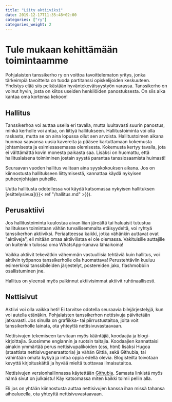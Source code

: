 ```yaml
---
title: "Liity aktiiviksi"
date: 2019-12-17T11:35:48+02:00
categories: ["ry"]
categories_weight: 2
---
```

# Tule mukaan kehittämään toimintaamme
Pohjalaisten tanssikerho ry on voittoa tavoittelematon yritys, jonka tärkeimpiä tavoitteita on tuoda partitanssi opiskelijoiden keskuuteen. Yhdistys elää siis pelkästään hyväntekeväisyystyön varassa. Tanssikerho on voinut hyvin, josta on kiitos useiden henkilöiden panostuksesta. On siis aika kantaa oma kortensa kekoon!

## Hallitus
Tanssikerhoa voi auttaa usella eri tavalla, mutta luultavasti suurin panostus, minkä kerholle voi antaa, on liittyä hallitukseen. Hallitustoiminta voi olla raskasta, mutta se on aina lopussa ollut sen arvoista. Hallitustoimen aikana huomaa saavansa uusia kavereita ja pääsee kartuttamaan kokemusta johtamisesta ja esimiesasemassa olemisesta. Kokemusta kertyy tavalla, jota ei välttämättä kovin monesta paikasta saa. Lisäksi on huomattu, että hallituslaisena toimiminen jostain syystä parantaa tanssiosaamista huimasti!

Seuraavan vuoden hallitus valitaan aina syyskokouksen aikana. Jos on kiinnostusta hallitukseen liittymisestä, kannattaa käydä nykyisen puheenjohtajan puheille.

Uutta hallitusta odotellessa voi käydä katsomassa nykyisen hallituksen [esittelysivua]({{< ref "/hallitus.md" >}}).

## Perusaktiivi
Jos hallitustoiminta kuulostaa aivan liian järeältä tai haluaisit tutustua hallituksen toimintaan vähän turvallisemmalta etäisyydeltä, voi ryhtyä tanssikerhon aktiiviksi. Periaatteessa kaikki, jotka vähänkin auttavat ovat "aktiiveja", eli mitään omaa aktiivilistaa ei ole olemassa. Vakituisille auttajille on kuitenkin tulossa oma WhatsApp-kanava lähiaikoina!

Vaikka aktiivit tekevätkin vähemmän vastuullisia tehtäviä kuin hallitus, voi aktiivin työpanos tanssikerholle olla huomattava! Perustehtäviin kuuluu esimerkiksi tanssibileiden järjestelyt, postereiden jako, flashmobbiin osallistuminen jne.

Hallitus on yleensä myös palkinnut aktiivisimmat aktiivit ruhtinaallisesti.

## Nettisivut
Aktiivi voi olla vaikka heti! Ei tarvitse odotella seuraavia bilejärjestelyjä, kun voi autella etänäkin. Pohjalaisten tanssikerhon nettisivuja päivitetään jatkuvasti. Jos sinulla on grafiikka- tai piirrustustaitoa, joita voit tanssikerholle lainata, ota yhteyttä nettisivuvastaavaan.

Nettisivujen tekemiseen tarvitaan myös kääntäjiä, koodaajia ja blogi-kirjoittajia. Suosimme englannin ja ruotsin taitajia. Koodaajien kannattaisi ainakin ymmärtää perus nettisivupalikoiden (css, html) lisäksi Hugoa (staattista nettisivugeneraattoria) ja vähän Gittiä, sekä Githubia, tai vähintään omata kykyä ja intoa oppia edellä olevia. Blogisteilta toivotaan kevyttä kirjoituskättä ja hyvää mieltä tuottavaa ilmaisutaitoa.

Nettisivujen versionhallinnassa käytettään [Githubia](https://github.com/pohjalaisten-tanssikerho/web-page). Samasta linkistä myös nämä sivut on julkaistu! Käy katsomassa miten kaikki toimii pellin alla.

Eli jos on yhtään kiinnostusta auttaa nettisivujen kanssa ihan missä tahansa aihealueella, ota yhteyttä nettisivuvastaavaan.
